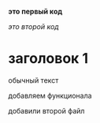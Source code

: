 **это первый код**

*это второй код*

# заголовок 1

обычный текст

добавляем функционала

добавили второй файл

